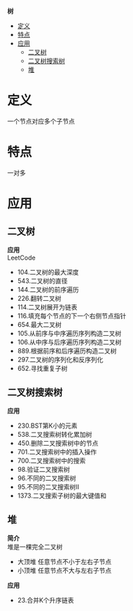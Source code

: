 **树**
- [定义](#定义)
- [特点](#特点)
- [应用](#应用)
  - [二叉树](#二叉树)
  - [二叉树搜索树](#二叉树搜索树)
  - [堆](#堆)

# 定义 #
一个节点对应多个子节点

# 特点 #
一对多

# 应用 #
## 二叉树 ##
**应用**  
LeetCode
- 104.二叉树的最大深度
- 543.二叉树的直径
- 144.二叉树的前序遍历
- 226.翻转二叉树
- 114.二叉树展开为链表
- 116.填充每个节点的下一个右侧节点指针
- 654.最大二叉树
- 105.从前序与中序遍历序列构造二叉树
- 106.从中序与后序遍历序列构造二叉树
- 889.根据前序和后序遍历构造二叉树
- 297.二叉树的序列化和反序列化
- 652.寻找重复子树

## 二叉树搜索树 ##
**应用**  
- 230.BST第K小的元素
- 538.二叉搜索树转化累加树
- 450.删除二叉搜索树中的节点
- 701.二叉搜索树中的插入操作
- 700.二叉搜索树中的搜索
- 98.验证二叉搜索树
- 96.不同的二叉搜索树
- 95.不同的二叉搜索树II
- 1373.二叉搜索子树的最大键值和
  
## 堆 ##
**简介**  
堆是一棵完全二叉树  
- 大顶堆 任意节点不小于左右子节点
- 小顶堆 任意节点不大与左右子节点

**应用**  
- 23.合并K个升序链表

